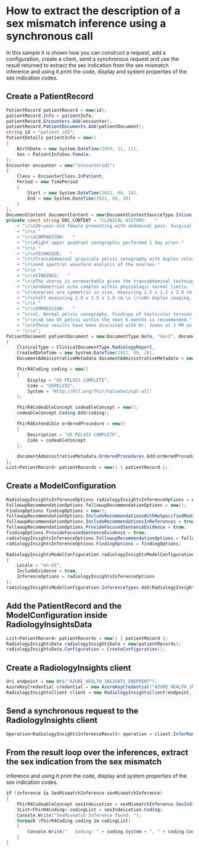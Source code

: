 ﻿# How to extract the description of a sex mismatch inference using a synchronous call

In this sample it is shown how you can construct a request, add a configuration, create a client, send a synchronous request and use the result returned to extract the sex indication from the sex mismatch inference and using it print the code, display and system properties of the sex indication codes.

## Create a PatientRecord

```C#
PatientRecord patientRecord = new(id);
patientRecord.Info = patientInfo;
patientRecord.Encounters.Add(encounter);
patientRecord.PatientDocuments.Add(patientDocument);
string id = "patient_id2";
PatientDetails patientInfo = new()
{
    BirthDate = new System.DateTime(1959, 11, 11),
    Sex = PatientInfoSex.Female,
};
Encounter encounter = new("encounterid1")
{
    Class = EncounterClass.InPatient,
    Period = new TimePeriod
    {
        Start = new System.DateTime(2021, 08, 28),
        End = new System.DateTime(2021, 08, 28)
    }
};
DocumentContent documentContent = new(DocumentContentSourceType.Inline, DOC_CONTENT);
private const string DOC_CONTENT = "CLINICAL HISTORY:   "
    + "\r\n20-year-old female presenting with abdominal pain. Surgical history significant for appendectomy."
    + "\r\n "
    + "\r\nCOMPARISON:   "
    + "\r\nRight upper quadrant sonographic performed 1 day prior."
    + "\r\n "
    + "\r\nTECHNIQUE:   "
    + "\r\nTransabdominal grayscale pelvic sonography with duplex color Doppler "
    + "\r\nand spectral waveform analysis of the ovaries."
    + "\r\n "
    + "\r\nFINDINGS:   "
    + "\r\nThe uterus is unremarkable given the transabdominal technique with "
    + "\r\nendometrial echo complex within physiologic normal limits. The "
    + "\r\novaries are symmetric in size, measuring 2.5 x 1.2 x 3.0 cm and the "
    + "\r\nleft measuring 2.8 x 1.5 x 1.9 cm.\n \r\nOn duplex imaging, Doppler signal is symmetric."
    + "\r\n "
    + "\r\nIMPRESSION:   "
    + "\r\n1. Normal pelvic sonography. Findings of testicular torsion."
    + "\r\n\nA new US pelvis within the next 6 months is recommended."
    + "\n\nThese results have been discussed with Dr. Jones at 3 PM on November 5 2020.\n "
    + "\r\n";
PatientDocument patientDocument = new(DocumentType.Note, "doc2", documentContent)
{
    ClinicalType = ClinicalDocumentType.RadiologyReport,
    CreatedDateTime = new System.DateTime(2021, 08, 28),
    DocumentAdministrativeMetadata documentAdministrativeMetadata = new DocumentAdministrativeMetadata();

    FhirR4Coding coding = new()
    {
        Display = "US PELVIS COMPLETE",
        Code = "USPELVIS",
        System = "Http://hl7.org/fhir/ValueSet/cpt-all"
    };

    FhirR4CodeableConcept codeableConcept = new();
    codeableConcept.Coding.Add(coding);

    FhirR4Extendible orderedProcedure = new()
    {
        Description = "US PELVIS COMPLETE",
        Code = codeableConcept
    };

    documentAdministrativeMetadata.OrderedProcedures.Add(orderedProcedure);
};
List<PatientRecord> patientRecords = new() { patientRecord };
```

## Create a ModelConfiguration

```C#
RadiologyInsightsInferenceOptions radiologyInsightsInferenceOptions = new();
FollowupRecommendationOptions followupRecommendationOptions = new();
FindingOptions findingOptions = new();
followupRecommendationOptions.IncludeRecommendationsWithNoSpecifiedModality = true;
followupRecommendationOptions.IncludeRecommendationsInReferences = true;
followupRecommendationOptions.ProvideFocusedSentenceEvidence = true;
findingOptions.ProvideFocusedSentenceEvidence = true;
radiologyInsightsInferenceOptions.FollowupRecommendationOptions = followupRecommendationOptions;
radiologyInsightsInferenceOptions.FindingOptions = findingOptions;

RadiologyInsightsModelConfiguration radiologyInsightsModelConfiguration = new()
{
    Locale = "en-US",
    IncludeEvidence = true,
    InferenceOptions = radiologyInsightsInferenceOptions
};
radiologyInsightsModelConfiguration.InferenceTypes.Add(RadiologyInsightsInferenceType.SexMismatch);
```

## Add the PatientRecord and the ModelConfiguration inside RadiologyInsightsData

```C#
List<PatientRecord> patientRecords = new() { patientRecord };
RadiologyInsightsData radiologyInsightsData = new(patientRecords);
radiologyInsightsData.Configuration = CreateConfiguration();
```

## Create a RadiologyInsights client

```C#
Uri endpoint = new Uri("AZURE_HEALTH_INSIGHTS_ENDPOINT");
AzureKeyCredential credential = new AzureKeyCredential("AZURE_HEALTH_INSIGHTS_KEY");
RadiologyInsightsClient client = new RadiologyInsightsClient(endpoint, credential);
```

## Send a synchronous request to the RadiologyInsights client

```C#
Operation<RadiologyInsightsInferenceResult> operation = client.InferRadiologyInsights(WaitUntil.Completed, radiologyInsightsData);
```

## From the result loop over the inferences, extract the sex indication from the sex mismatch
inference and using it print the code, display and system properties of the sex indication codes.

```C#
if (inference is SexMismatchInference sexMismatchInference)
{
    FhirR4CodeableConcept sexIndeication = sexMismatchInference.SexIndication;
    IList<FhirR4Coding> codingList = sexIndeication.Coding;
    Console.Write("SexMismatch Inference found: ");
    foreach (FhirR4Coding coding in codingList)
    {
        Console.Write("   Coding: " + coding.System + ", " + coding.Code + ", " + coding.Display);
    }
}
```